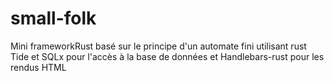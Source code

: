 # small-folk
Mini frameworkRust basé sur le principe d'un automate fini utilisant rust Tide et SQLx pour l'accès à la base de données et Handlebars-rust pour les rendus HTML
